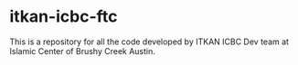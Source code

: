 # itkan-icbc-ftc
This is a repository for all the code developed by ITKAN ICBC Dev team at Islamic Center of Brushy Creek Austin.
